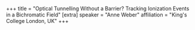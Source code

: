 +++
title = "Optical Tunnelling Without a Barrier? Tracking Ionization Events in a Bichromatic Field"
[extra]
speaker = "Anne Weber"
affiliation = "King's College London, UK"
+++
